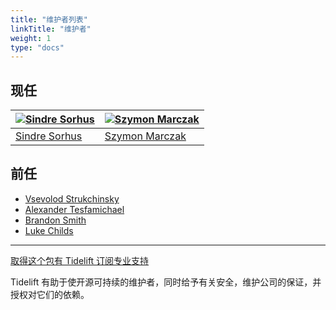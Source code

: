 ```yaml
---
title: "维护者列表"
linkTitle: "维护者"
weight: 1
type: "docs"
---
```


## 现任

| [![Sindre Sorhus](https://github.com/sindresorhus.png?size=100)](https://sindresorhus.com) | [![Szymon Marczak](https://github.com/szmarczak.png?size=100)](https://github.com/szmarczak) |
| ------------------------------------------------------------------------------------------ | -------------------------------------------------------------------------------------------- |
| [Sindre Sorhus](https://sindresorhus.com)                                                  | [Szymon Marczak](https://github.com/szmarczak)                                               |

## 前任

- [Vsevolod Strukchinsky](https://github.com/floatdrop)
- [Alexander Tesfamichael](https://github.com/alextes)
- [Brandon Smith](https://github.com/brandon93s)
- [Luke Childs](https://github.com/lukechilds)

---

[取得这个包有 Tidelift 订阅专业支持](https://tidelift.com/subscription/pkg/npm-got?utm_source=npm-got&utm_medium=referral&utm_campaign=readme)

Tidelift 有助于使开源可持续的维护者，同时给予有关安全，维护公司的保证，并授权对它们的依赖。

